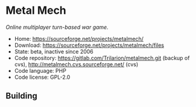 # Metal Mech

_Online multiplayer turn-based war game._

- Home: https://sourceforge.net/projects/metalmech/
- Download: https://sourceforge.net/projects/metalmech/files
- State: beta, inactive since 2006
- Code repository: https://gitlab.com/Trilarion/metalmech.git (backup of cvs), http://metalmech.cvs.sourceforge.net/ (cvs)
- Code language: PHP
- Code license: GPL-2.0

## Building

